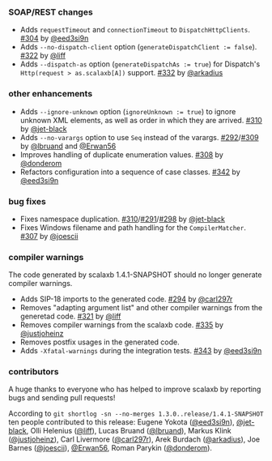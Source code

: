   [@eed3si9n]: https://github.com/eed3si9n
  [@jet-black]: https://github.com/jet-black
  [@liff]: https://github.com/liff
  [@lbruand]: https://github.com/lbruand
  [@justjoheinz]: https://github.com/justjoheinz
  [@carl297r]: https://github.com/carl297r
  [@arkadius]: https://github.com/arkadius
  [@joescii]: https://github.com/joescii
  [@Erwan56]: https://github.com/Erwan56
  [@donderom]: https://github.com/donderom
  [291]: https://github.com/eed3si9n/scalaxb/issues/291
  [292]: https://github.com/eed3si9n/scalaxb/pull/292
  [298]: https://github.com/eed3si9n/scalaxb/issues/298
  [294]: https://github.com/eed3si9n/scalaxb/pull/294
  [304]: https://github.com/eed3si9n/scalaxb/pull/304
  [307]: https://github.com/eed3si9n/scalaxb/pull/307
  [308]: https://github.com/eed3si9n/scalaxb/pull/308
  [309]: https://github.com/eed3si9n/scalaxb/pull/309
  [310]: https://github.com/eed3si9n/scalaxb/pull/310
  [321]: https://github.com/eed3si9n/scalaxb/pull/321
  [322]: https://github.com/eed3si9n/scalaxb/pull/322
  [332]: https://github.com/eed3si9n/scalaxb/pull/332
  [335]: https://github.com/eed3si9n/scalaxb/pull/335
  [342]: https://github.com/eed3si9n/scalaxb/pull/342
  [343]: https://github.com/eed3si9n/scalaxb/pull/343

### SOAP/REST changes

- Adds `requestTimeout` and `connectionTimeout` to `DispatchHttpClients`. [#304][304] by [@eed3si9n][@eed3si9n]
- Adds `--no-dispatch-client` option (`generateDispatchClient := false`). [#322][322] by [@liff][@liff]
- Adds `--dispatch-as` option (`generateDispatchAs := true`) for Dispatch's `Http(request > as.scalaxb[A])` support. [#332][332] by [@arkadius][@arkadius]

### other enhancements

- Adds `--ignore-unknown` option (`ignoreUnknown := true`) to ignore unknown XML elements, as well as order in which they are arrived. [#310][310] by [@jet-black][@jet-black]
- Adds `--no-varargs` option to use `Seq` instead of the varargs. [#292][292]/[#309][309] by [@lbruand][@lbruand] and [@Erwan56][@Erwan56]
- Improves handling of duplicate enumeration values. [#308][308] by [@donderom][@donderom]
- Refactors configuration into a sequence of case classes. [#342][342] by [@eed3si9n][@eed3si9n]

### bug fixes

- Fixes namespace duplication. [#310][310]/[#291][291]/[#298][298] by [@jet-black][@jet-black]
- Fixes Windows filename and path handling for the `CompilerMatcher`. [#307][307] by [@joescii][@joescii]

### compiler warnings

The code generated by scalaxb 1.4.1-SNAPSHOT should no longer generate compiler warnings.

- Adds SIP-18 imports to the generated code. [#294][294] by [@carl297r][@carl297r]
- Removes "adapting argument list" and other compiler warnings from the generetad code. [#321][321] by [@liff][@liff]
- Removes compiler warnings from the scalaxb code. [#335][335] by [@justjoheinz][@justjoheinz]
- Removes postfix usages in the generated code.
- Adds `-Xfatal-warnings` during the integration tests. [#343][343] by [@eed3si9n][@eed3si9n]

### contributors

A huge thanks to everyone who has helped to improve scalaxb by reporting bugs and sending pull requests!

According to `git shortlog -sn --no-merges 1.3.0..release/1.4.1-SNAPSHOT` ten people contributed to this release: Eugene Yokota ([@eed3si9n][@eed3si9n]), [@jet-black][@jet-black], Olli Helenius ([@liff][@liff]), Lucas Bruand ([@lbruand][@lbruand]), Markus Klink ([@justjoheinz][@justjoheinz]), Carl Livermore ([@carl297r][@carl297r]), Arek Burdach ([@arkadius][@arkadius]), Joe Barnes ([@joescii][@joescii]), [@Erwan56][@Erwan56], Roman Parykin ([@donderom][@donderom]).
